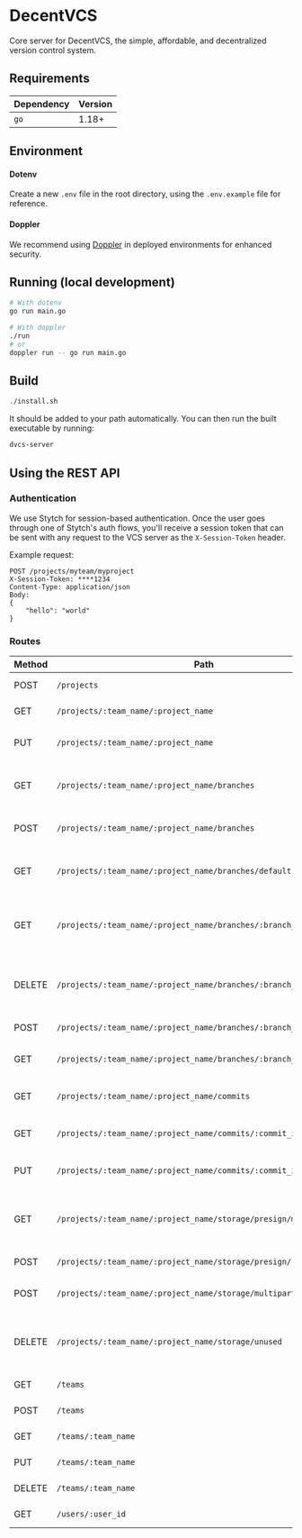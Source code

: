 # DecentVCS

Core server for DecentVCS, the simple, affordable, and decentralized version control system.

## Requirements

| Dependency | Version |
| ---------- | ------- |
| `go`       | 1.18+   |

## Environment

#### Dotenv

Create a new `.env` file in the root directory, using the `.env.example` file for reference.

#### Doppler

We recommend using [Doppler](https://doppler.com) in deployed environments for enhanced security.

## Running (local development)

```sh
# With dotenv
go run main.go

# With doppler
./run
# or
doppler run -- go run main.go
```

## Build

```sh
./install.sh
```

It should be added to your path automatically. You can then run the built executable by running:

```sh
dvcs-server
```

## Using the REST API

### Authentication

We use Stytch for session-based authentication. Once the user goes through one of Stytch's auth flows, you'll receive
a session token that can be sent with any request to the VCS server as the `X-Session-Token` header.

Example request:

```
POST /projects/myteam/myproject
X-Session-Token: ****1234
Content-Type: application/json
Body:
{
    "hello": "world"
}
```

### Routes

| Method | Path                                                               | Description                                      |
| ------ | ------------------------------------------------------------------ | ------------------------------------------------ |
| POST   | `/projects`                                                        | Create one project                               |
| GET    | `/projects/:team_name/:project_name`                               | Get one project                                  |
| PUT    | `/projects/:team_name/:project_name`                               | Update one project by ID                         |
| GET    | `/projects/:team_name/:project_name/branches`                      | Get many branches for a project                  |
| POST   | `/projects/:team_name/:project_name/branches`                      | Create one branch for a project                  |
| GET    | `/projects/:team_name/:project_name/branches/default`              | Get the default branch of a project              |
| GET    | `/projects/:team_name/:project_name/branches/:branch_name`         | Get one branch by ID or name for a project       |
| DELETE | `/projects/:team_name/:project_name/branches/:branch_name`         | Delete one branch by ID or name for a project    |
| POST   | `/projects/:team_name/:project_name/branches/:branch_name/commit`  | Create one commit                                |
| GET    | `/projects/:team_name/:project_name/branches/:branch_name/commits` | Get many commits for a branch                    |
| GET    | `/projects/:team_name/:project_name/commits`                       | Get many commits for a project                   |
| GET    | `/projects/:team_name/:project_name/commits/:commit_index`         | Get one commit for a project                     |
| PUT    | `/projects/:team_name/:project_name/commits/:commit_index`         | Update one commit for a project                  |
| GET    | `/projects/:team_name/:project_name/storage/presign/many`          | Presign many objects (`GET` method only)         |
| POST   | `/projects/:team_name/:project_name/storage/presign/:method`       | Presign one object                               |
| POST   | `/projects/:team_name/:project_name/storage/multipart/complete`    | Complete a multipart upload                      |
| DELETE | `/projects/:team_name/:project_name/storage/unused`                | Delete all unused files in storage for a project |
| GET    | `/teams`                                                           | Get many teams                                   |
| POST   | `/teams`                                                           | Create one team                                  |
| GET    | `/teams/:team_name`                                                | Get one team                                     |
| PUT    | `/teams/:team_name`                                                | Update one team                                  |
| DELETE | `/teams/:team_name`                                                | Delete one team                                  |
| GET    | `/users/:user_id`                                                  | Get one Stytch user                              |
